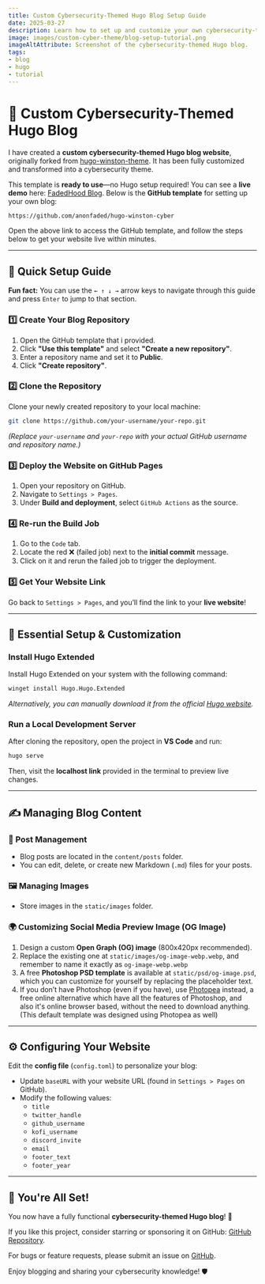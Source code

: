 ```yaml
---
title: Custom Cybersecurity-Themed Hugo Blog Setup Guide
date: 2025-03-27
description: Learn how to set up and customize your own cybersecurity-themed Hugo blog with this ready-to-use template.
image: images/custom-cyber-theme/blog-setup-tutorial.png
imageAltAttribute: Screenshot of the cybersecurity-themed Hugo blog.
tags:
- blog
- hugo
- tutorial
---
```


# 🚀 Custom Cybersecurity-Themed Hugo Blog

I have created a **custom cybersecurity-themed Hugo blog website**, originally forked from [hugo-winston-theme](https://github.com/zerostaticthemes/hugo-winston-theme). It has been fully customized and transformed into a cybersecurity theme. 

This template is **ready to use**—no Hugo setup required! You can see a **live demo** here: [FadedHood Blog](https://blog.fadedhood.com). Below is the **GitHub template** for setting up your own blog:

```bash
https://github.com/anonfaded/hugo-winston-cyber
```

Open the above link to access the GitHub template, and follow the steps below to get your website live within minutes.

---

## 🚀 Quick Setup Guide
**Fun fact:** You can use the `← ↑ ↓ →` arrow keys to navigate through this guide and press `Enter` to jump to that section.




### 1️⃣ Create Your Blog Repository
1. Open the GitHub template that i provided.
2. Click **"Use this template"** and select **"Create a new repository"**.
3. Enter a repository name and set it to **Public**.
4. Click **"Create repository"**.

### 2️⃣ Clone the Repository
Clone your newly created repository to your local machine:

```bash
git clone https://github.com/your-username/your-repo.git
```
_(Replace `your-username` and `your-repo` with your actual GitHub username and repository name.)_

### 3️⃣ Deploy the Website on GitHub Pages
1. Open your repository on GitHub.
2. Navigate to `Settings > Pages`.
3. Under **Build and deployment**, select `GitHub Actions` as the source.

### 4️⃣ Re-run the Build Job
1. Go to the `Code` tab.
2. Locate the red ❌ (failed job) next to the **initial commit** message.
3. Click on it and rerun the failed job to trigger the deployment.

### 5️⃣ Get Your Website Link
Go back to `Settings > Pages`, and you’ll find the link to your **live website**!

---

## 🔧 Essential Setup & Customization

### Install Hugo Extended
Install Hugo Extended on your system with the following command:

```bash
winget install Hugo.Hugo.Extended
```

_Alternatively, you can manually download it from the official [Hugo website](https://gohugo.io/getting-started/installing/)._  

### Run a Local Development Server
After cloning the repository, open the project in **VS Code** and run:

```bash
hugo serve
```

Then, visit the **localhost link** provided in the terminal to preview live changes.

---

## ✍️ Managing Blog Content

### 📂 Post Management
- Blog posts are located in the `content/posts` folder.
- You can edit, delete, or create new Markdown (`.md`) files for your posts.

### 🖼️ Managing Images
- Store images in the `static/images` folder.

### 🌍 Customizing Social Media Preview Image (OG Image)
1. Design a custom **Open Graph (OG) image** (800x420px recommended).
2. Replace the existing one at `static/images/og-image-webp.webp`, and remember to name it exactly as `og-image-webp.webp`
3. A free **Photoshop PSD template** is available at `static/psd/og-image.psd`, which you can customize for yourself by replacing the placeholder text.
4. If you don’t have Photoshop (even if you have), use [Photopea](https://photopea.com) instead, a free online alternative which have all the features of Photoshop, and also it's online browser based, without the need to download anything. (This default template was designed using Photopea as well)

---

## ⚙️ Configuring Your Website

Edit the **config file** (`config.toml`) to personalize your blog:

- Update `baseURL` with your website URL (found in `Settings > Pages` on GitHub).
- Modify the following values:
  - `title`
  - `twitter_handle`
  - `github_username`
  - `kofi_username`
  - `discord_invite`
  - `email`
  - `footer_text`
  - `footer_year`

---

## 🎉 You're All Set!
You now have a fully functional **cybersecurity-themed Hugo blog**! 🚀 

If you like this project, consider starring or sponsoring it on GitHub: [GitHub Repository](https://github.com/anonfaded/hugo-winston-cyber).

For bugs or feature requests, please submit an issue on [GitHub](https://github.com/anonfaded/hugo-winston-cyber/issues).

Enjoy blogging and sharing your cybersecurity knowledge! 🛡️
